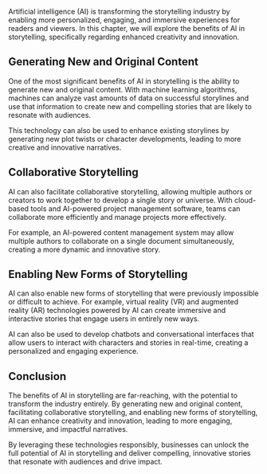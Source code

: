 
Artificial intelligence (AI) is transforming the storytelling industry by enabling more personalized, engaging, and immersive experiences for readers and viewers. In this chapter, we will explore the benefits of AI in storytelling, specifically regarding enhanced creativity and innovation.

Generating New and Original Content
-----------------------------------

One of the most significant benefits of AI in storytelling is the ability to generate new and original content. With machine learning algorithms, machines can analyze vast amounts of data on successful storylines and use that information to create new and compelling stories that are likely to resonate with audiences.

This technology can also be used to enhance existing storylines by generating new plot twists or character developments, leading to more creative and innovative narratives.

Collaborative Storytelling
--------------------------

AI can also facilitate collaborative storytelling, allowing multiple authors or creators to work together to develop a single story or universe. With cloud-based tools and AI-powered project management software, teams can collaborate more efficiently and manage projects more effectively.

For example, an AI-powered content management system may allow multiple authors to collaborate on a single document simultaneously, creating a more dynamic and innovative story.

Enabling New Forms of Storytelling
----------------------------------

AI can also enable new forms of storytelling that were previously impossible or difficult to achieve. For example, virtual reality (VR) and augmented reality (AR) technologies powered by AI can create immersive and interactive stories that engage users in entirely new ways.

AI can also be used to develop chatbots and conversational interfaces that allow users to interact with characters and stories in real-time, creating a personalized and engaging experience.

Conclusion
----------

The benefits of AI in storytelling are far-reaching, with the potential to transform the industry entirely. By generating new and original content, facilitating collaborative storytelling, and enabling new forms of storytelling, AI can enhance creativity and innovation, leading to more engaging, immersive, and impactful narratives.

By leveraging these technologies responsibly, businesses can unlock the full potential of AI in storytelling and deliver compelling, innovative stories that resonate with audiences and drive impact.

